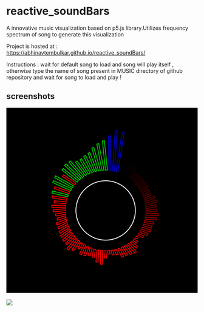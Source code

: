 # reactive_soundBars
A innovative music visualization based on p5.js library.Utilizes frequency spectrum of song to generate this visualization

Project is hosted at : https://abhinavtembulkar.github.io/reactive_soundBars/ 

Instructions : wait for default song to load and song will play itself , otherwise type the name of song present in MUSIC directory
of github repository and wait for song to load and play !

## screenshots
![](/images/circlebars.png)

![](/images/beats.gif)

